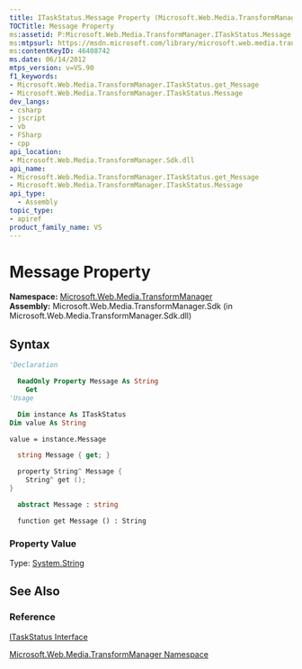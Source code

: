 ```yaml
---
title: ITaskStatus.Message Property (Microsoft.Web.Media.TransformManager)
TOCTitle: Message Property
ms:assetid: P:Microsoft.Web.Media.TransformManager.ITaskStatus.Message
ms:mtpsurl: https://msdn.microsoft.com/library/microsoft.web.media.transformmanager.itaskstatus.message(v=VS.90)
ms:contentKeyID: 46408742
ms.date: 06/14/2012
mtps_version: v=VS.90
f1_keywords:
- Microsoft.Web.Media.TransformManager.ITaskStatus.get_Message
- Microsoft.Web.Media.TransformManager.ITaskStatus.Message
dev_langs:
- csharp
- jscript
- vb
- FSharp
- cpp
api_location:
- Microsoft.Web.Media.TransformManager.Sdk.dll
api_name:
- Microsoft.Web.Media.TransformManager.ITaskStatus.get_Message
- Microsoft.Web.Media.TransformManager.ITaskStatus.Message
api_type:
  - Assembly
topic_type:
- apiref
product_family_name: VS
---
```


# Message Property

**Namespace:**  [Microsoft.Web.Media.TransformManager](microsoft-web-media-transformmanager-namespace.md)  
**Assembly:**  Microsoft.Web.Media.TransformManager.Sdk (in Microsoft.Web.Media.TransformManager.Sdk.dll)

## Syntax

```vb
'Declaration

  ReadOnly Property Message As String
    Get
'Usage

  Dim instance As ITaskStatus
Dim value As String

value = instance.Message
```

```csharp
  string Message { get; }
```

```cpp
  property String^ Message {
    String^ get ();
}
```

``` fsharp
  abstract Message : string
```

```jscript
  function get Message () : String
```

### Property Value

Type: [System.String](https://msdn.microsoft.com/library/s1wwdcbf)  

## See Also

### Reference

[ITaskStatus Interface](itaskstatus-interface-microsoft-web-media-transformmanager.md)

[Microsoft.Web.Media.TransformManager Namespace](microsoft-web-media-transformmanager-namespace.md)

